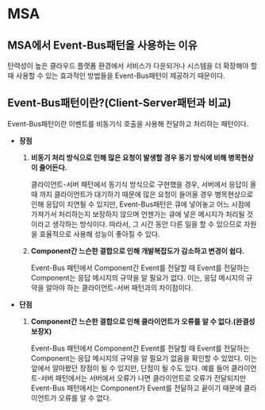 # MSA

## MSA에서 Event-Bus패턴을 사용하는 이유
탄력성이 높은 클라우드 플랫폼 환경에서 서비스가 다운되거나 시스템을 더 확장해야 할 때 사용할 수 있는 효과적인 방법들을 Event-Bus패턴이 제공하기 때문이다. 

## Event-Bus패턴이란?(Client-Server패턴과 비교)
Event-Bus패턴이란 이벤트를 비동기식 호출을 사용해 전달하고 처리하는 패턴이다.

* **장점**

    1. **비동기 처리 방식으로 인해 많은 요청이 발생할 경우 동기 방식에 비해 병목현상이 줄어든다.**
        
        클라이언트-서버 패턴에서 동기식 방식으로 구현했을 경우, 서버에서 응답이 올 때 까지 클라이언트가 대기하기 때문에 많은 요청이 들어올 경우 병목현상으로 인해 응답이 지연될 수 있지만, Event-Bus패턴은 큐에 넣어놓고 어느 시점에 가져가서 처리하는지 보장하지 않으며 언젠가는 큐에 넣은 메시지가 처리될 것이라고 생각하는 방식이다. 따라서, 그 시간 동안 다른 일을 할 수 있으므로 자원을 효율적으로 사용해 성능이 좋아질 수 있다. 
    2. **Component간 느슨한 결합으로 인해 개발복잡도가 감소하고 변경이 쉽다.**
        
        Event-Bus 패턴에서 Component간 Event를 전달할 때 Event를 전달하는 Component는 응답 메시지의 규약을 알 필요가 없다. 이는, 응답 메시지의 규약을 알아야 하는 클라이언트-서버 패턴과의 차이점이다. 
* **단점**

    1. **Component간 느슨한 결합으로 인해 클라이언트가 오류를 알 수 없다.(완결성 보장X)**

        Event-Bus 패턴에서 Component간 Event를 전달할 때 Event를 전달하는 Component는 응답 메시지의 규약을 알 필요가 없음을 확인할 수 있었다. 이는 앞에서 알아봤던 장점이 될 수 있지만, 단점이 될 수도 있다. 예를 들어 클라이언트-서버 패턴에서는 서버에서 오류가 나면 클라이언트로 오류가 전달되지만 Event-Bus 패턴에서는 Component가 Event를 전달하고 끝이기 때문에 클라이언트가 오류를 알 수 없다.




